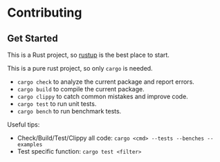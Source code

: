 # Contributing

## Get Started

This is a Rust project, so [rustup](https://rustup.rs/) is the best place to start.

This is a pure rust project, so only `cargo` is needed.

- `cargo check` to analyze the current package and report errors.
- `cargo build` to compile the current package.
- `cargo clippy` to catch common mistakes and improve code.
- `cargo test` to run unit tests.
- `cargo bench` to run benchmark tests.

Useful tips:

- Check/Build/Test/Clippy all code: `cargo <cmd> --tests --benches --examples`
- Test specific function: `cargo test <filter>`
